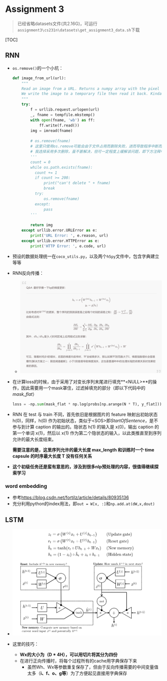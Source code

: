 # Assignment 3

> 已经省略datasets文件(共2.16G)，可运行`assignment3\cs231n\datasets\get_assignment3_data.sh`下载

[TOC]

## RNN

- `os.remove()`的一个小坑：

  ```python
  def image_from_url(url):
      """
      Read an image from a URL. Returns a numpy array with the pixel data.
      We write the image to a temporary file then read it back. Kinda gross.
      """
      try:
          f = urllib.request.urlopen(url)
          _, fname = tempfile.mkstemp()
          with open(fname, 'wb') as ff:
              ff.write(f.read())
          img = imread(fname)
          
          # os.remove(fname)        
          # 这里只使用os.remove可能会由于文件占用而删除失败，进而导致程序中断而报错
          # 我选择采用多次删除，虽不甚解决，但可一定程度上缓解该问题，即下方注释中的代码
          '''
          count = 0
          while os.path.exists(fname):
          	count += 1
          	if count >= 200:
          		print("can't delete " + fname)
          		break
          	try:
          		os.remove(fname)
          	except:
          		pass
          '''
          
          return img
      except urllib.error.URLError as e:
          print('URL Error: ', e.reason, url)
      except urllib.error.HTTPError as e:
          print('HTTP Error: ', e.code, url)
  ```



- 预设的数据处理统一在`coco_utils.py`，以及两个`h5py`文件中，包含字典建立等等
- RNN反向传播：

  - ![1556444136443](rnn_b.png)

- 在计算loss的时候，由于采用了对变长序列末尾进行填充**\<NULL\>**的操作，因此需要用一个mask罩住，过滤掉填充的部分（即以下代码中的*mask_flat*）

  ```python
  loss = -np.sum(mask_flat * np.log(probs[np.arange(N * T), y_flat])) / N
  ```

- RNN 在 test 与 train 不同，首先依旧是根据图片的 feature 映射出初始状态 h(0)，同样，h(0) 作为初始状态，类似于\<SOS\>即*StartOfSentence*，是不参与到计算 caption 的输出的。隐状态 h(1) 的输入是 x(0)，输出 caption 的第一个单词 x(1)，然后以 x(1) 作为第二个隐状态的输入，以此类推直至到序列允许的最大长度结束。

  **需要注意的是，这里序列允许的最大长度 max_length 和训练时一个 time capsule 的时序最大长度 T 没有任何关系**

- **这个初级任务还是蛮有意思的，涉及到很多nlp预处理的内容，很值得继续探索学习**

### word embedding

  - 参考<https://blog.csdn.net/fortilz/article/details/80935136>
  - 充分利用python的index用法，即`out = W[x, :]`和`np.add.at(dW,x,dout)`



## LSTM

- ![1556448653247](lstm_b.png)

- 这里的技巧：
  - **Wx的大小为（D * 4H），可以用切片将其分为四份**
  - 在进行正向传播时，将每个过程所有的cache用字典保存下来
    - 虽然Wh、Wx等参数重复保存了，但由于反向传播需要的中间变量值太多（**i、f、o、g等**）为了方便起见直接用字典保存